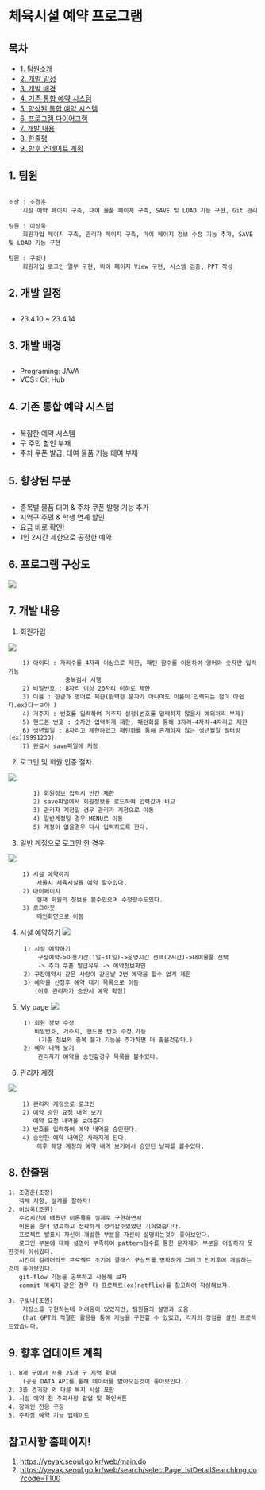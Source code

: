 # 체육시설 예약 프로그램

## 목차

- <a href="#1">1. 팀원소개</a>
- <a href="#2">2. 개발 일정</a>
- <a href="#3">3. 개발 배경</a>
- <a href="#4">4. 기존 통합 예약 시스텀</a>
- <a href="#5">5. 향상된 통합 예약 시스템</a>
- <a href="#6">6. 프로그램 다이어그램</a>
- <a href="#7">7. 개발 내용</a>
- <a href="#8">8. 한줄평</a>
- <a href="#9">9. 향후 업데이트 계획</a>

### <h2 id="1"> 1. 팀원 <h2>

    조장 : 조경훈
        시설 예약 페이지 구축, 대여 물품 페이지 구축, SAVE 및 LOAD 기능 구현, Git 관리

    팀원 : 이상욱
        회원가입 페이지 구축, 관리자 페이지 구축, 마이 페이지 정보 수정 기능 추가, SAVE 및 LOAD 기능 구현

    팀원 : 구빛나
        회원가입 로그인 일부 구현, 마이 페이지 View 구현, 시스템 검증, PPT 작성

### <h2 id="2">2. 개발 일정<h2>

- 23.4.10 ~ 23.4.14

### <h2 id="3">3. 개발 배경<h2>

- Programing: JAVA
- VCS : Git Hub

### <h2 id="4">4. 기존 통합 예약 시스텀<h2>

- 복잡한 예약 시스템
- 구 주민 할인 부재
- 주차 쿠폰 발급, 대여 물품 기능 대여 부재

### <h2 id="5">5. 향상된 부분<h2>

- 종목별 물품 대여 & 주차 쿠폰 발행 기능 추가
- 지역구 주민 & 학생 연계 할인
- 요금 바로 확인!
- 1인 2시간 제한으로 공정한 예약

### <h2 id="6"> 6. 프로그램 구상도</h2>

<img src="D:\2ndproject\discussion\screenshot\스크린샷 2023-04-17 174749.png">

### <h2 id="7">7. 개발 내용</h2>

1. 회원가입 
 <img  src="discussion/screenshot/스크린샷 2023-04-17 192011.png">

        1) 아이디 : 자리수를 4자리 이상으로 제한, 패턴 함수를 이용하여 영어와 숫자만 입력가능
                    중복검사 시행
        2) 비밀번호 : 8자리 이상 20자리 이하로 제한
        3) 이름 : 한글과 영어로 제한(완벽한 문자가 아니여도 이름이 입력되는 점이 아쉽다.ex)댜ㅜㄹ아 )
        4) 거주지 : 번호를 입력하여 거주지 설정(번호를 입력하지 않을시 예외처리 부제)
        5) 핸드폰 번호 : 숫자만 입력하게 제한, 패턴화를 통해 3자리-4자리-4자리고 제한
        6) 생년월일 : 8자리고 제한하였고 패턴화를 통해 존재하지 않는 생년월일 필터링(ex)19991233)
        7) 완료시 save파일에 저장

2. 로그인 및 회원 인증 절차.
 <img  src="discussion/screenshot/스크린샷 2023-04-17 192018.png">

           1) 회원정보 입력시 빈칸 제한
           2) save파일에서 회원정보를 로드하여 입력값과 비교
           3) 관리자 계정일 경우 관리가 계정으로 이동
           4) 일반계정일 경우 MENU로 이동
           5) 계정이 없을경우 다시 입력하도록 한다.

3. 일반 계정으로 로그인 한 경우
  <img src="discussion/screenshot/스크린샷 2023-04-17 192205.png">

        1) 시설 예약하기
            서울시 체육시설을 예약 할수있다.
        2) 마이페이지
            현재 회원의 정보를 볼수있으며 수정할수도있다.
        3) 로그아웃
            메인화면으로 이동

4. 시설 예약하기
   <img src="discussion/screenshot/스크린샷 2023-04-17 192223.png">
 
        1) 시설 예약하기
            구장예약->이용기간(1일~31일)->운영시간 선택(2시간)->대여물품 선택
            -> 주차 쿠폰 발급유무 -> 예약정보확인
        2) 구장예약시 같은 사람이 같은날 2번 예약을 할수 없게 제한
        3) 예약을 신청후 예약 대기 목록으로 이동
           (이후 관리자가 승인시 예약 확정)

5. My page
   <img src="discussion/screenshot/스크린샷 2023-04-18 145734.png">

        1) 회원 정보 수정
           비밀번호, 거주지, 핸드폰 번호 수정 가능
            (기존 정보와 중복 불가 기능을 추가하면 더 좋을것같다.)
        2) 예약 내역 보기
            관리자가 예약을 승인할경우 목록을 볼수있다.

6. 관리자 계정
<img src="discussion/screenshot/스크린샷 2023-04-19 131506.png">

        1) 관리자 계정으로 로그인
        2) 예약 승인 요청 내역 보기
           예약 요청 내역을 보여준다
        3) 번호를 입력하여 예약 내역을 승인한다.
        4) 승인한 예약 내역은 사라지게 된다.
            이후 해당 계정의 예약 내역 보기에서 승인된 날짜를 볼수있다.    

### <h2 id="7">8. 한줄평 </h2>
    1. 조경훈(조장)
       객체 지향, 설계를 잘하자!
    2. 이상욱(조원)
       수업시간에 배웠던 이론들을 실제로 구현하면서
       이론을 좀더 명료하고 정확하게 정리할수있었던 기회였습니다.
       프로젝트 발표시 자신이 개발한 부분을 자신이 설명하는것이 좋아보인다.
       로그인 부분에 대해 설명이 부족하여 pattern함수를 통한 문자제어 부분을 어필하지 못한것이 아쉬웠다.
       시간이 걸리더라도 프로젝트 초기에 클래스 구상도를 명확하게 그리고 인지후에 개발하는 것이 좋아보인다.
       git-flow 기능을 공부하고 사용해 보자
       commit 메세지 같은 경우 타 프로젝트(ex)netflix)를 참고하여 작성해보자.
       
    3. 구빛나(조원)
        저장소를 구현하는데 어려움이 있었지만, 팀원들의 설명과 도움,
        Chat GPT의 적절한 활용을 통해 기능을 구현할 수 있었고, 각자의 장점을 살린 프로젝트였습니다.

### <h2 id="7">9. 향후 업데이트 계획 </h2>
    1. 0개 구에서 서울 25개 구 지역 확대
        (공공 DATA API를 통해 데이터를 받아오는것이 좋아보인다.)
    2. 3종 경기장 외 다른 복지 시설 포함
    3. 시설 예약 전 주의사항 팝업 및 확인버튼
    4. 장애인 전용 구장
    5. 주차장 예약 기능 업데이트

## 참고사항 홈페이지!

1. https://yeyak.seoul.go.kr/web/main.do
2. https://yeyak.seoul.go.kr/web/search/selectPageListDetailSearchImg.do?code=T100
